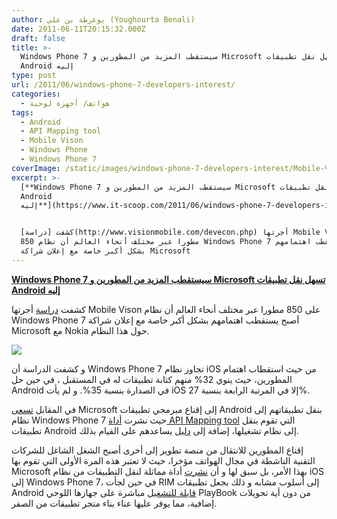 ```yaml
---
author: يوغرطة بن علي (Youghourta Benali)
date: 2011-06-11T20:15:32.000Z
draft: false
title: >-
  Windows Phone 7 سيستقطب المزيد من المطورين و Microsoft تسهل نقل تطبيقات
  Android إليه
type: post
url: /2011/06/windows-phone-7-developers-interest/
categories:
  - هواتف/ أجهزة لوحية
tags:
  - Android
  - API Mapping tool
  - Mobile Vison
  - Windows Phone
  - Windows Phone 7
coverImage: /static/images/windows-phone-7-developers-interest/Mobile-Vison.gif
excerpt: >-
  [**Windows Phone 7 سيستقطب المزيد من المطورين و Microsoft تسهل نقل تطبيقات
  Android
  إليه**](https://www.it-scoop.com/2011/06/windows-phone-7-developers-interest)


  كشفت [دراسة](http://www.visionmobile.com/devecon.php) أجرتها Mobile Vison على
  850 مطورا عبر مختلف أنحاء العالم أن نظام Windows Phone 7 أصبح يستقطب اهتمامهم
  بشكل أكبر خاصة مع إعلان شراكة Microsoft
---
```

[**Windows Phone 7 سيستقطب المزيد من المطورين و Microsoft تسهل نقل تطبيقات Android إليه**](https://www.it-scoop.com/2011/06/windows-phone-7-developers-interest)

كشفت [دراسة](http://www.visionmobile.com/devecon.php) أجرتها Mobile Vison على 850 مطورا عبر مختلف أنحاء العالم أن نظام Windows Phone 7 أصبح يستقطب اهتمامهم بشكل أكبر خاصة مع إعلان شراكة Microsoft مع Nokia حول هذا النظام.

![](/static/images/windows-phone-7-developers-interest/Mobile-Vison.gif)

و كشفت الدراسة أن Windows Phone 7 تجاوز نظام iOS من حيث استقطاب اهتمام المطورين، حيث ينوي 32% منهم كتابة تطبيقات له في المستقبل ، في حين حل Android في الصدارة بنسبة 35%. و لم يأت iOS إلا في المرتبة الرابعة بنسبة 27%.

في المقابل [تسعى](http://windowsteamblog.com/windows_phone/b/wpdev/archive/2011/06/09/leveraging-your-android-development-expertise-to-build-windows-phone-applications.aspx) Microsoft إلى إقناع مبرمجي تطبيقات Android بنقل تطبيقاتهم إلى نظام Windows Phone 7 حيث نشرت [أداة API Mapping tool](http://wp7mapping.interoperabilitybridges.com/Home/Library?source=Android) التي تقوم بنقل تطبيقات Android إلى نظام تشغيلها، إضافة إلى [دليل](http://windowsphone.interoperabilitybridges.com/articles/windows-phone-7-guide-for-android-application-developers) يساعدهم على القيام بذلك.

إقناع المطورين للانتقال من منصة تطوير إلى أخرى أصبح الشغل الشاغل للشركات التقنية الناشطة في مجال الهواتف مؤخرا، حيث لا تعتبر هذه المرة الأولى التي تقوم بها Microsoft بهذا الأمر، بل سبق لها و أن [نشرت](http://windowsteamblog.com/windows_phone/b/wpdev/archive/2011/04/29/leveraging-your-iphone-development-expertise-to-build-windows-phone-7-applications.aspx) أداة مماثلة لنقل التطبيقات من نظام iOS إلى Windows Phone 7، في حين لجأت RIM إلى أسلوب مشابه و ذلك بجعل تطبيقات Android [قابلة للتشغيل](../2011/03/rim-playbook-android-applications/) مباشرة على جهازها اللوحي PlayBook من دون أية تحويلات إضافية، مما يوفر عليها عناء بناء متجر تطبيقات من الصفر.
